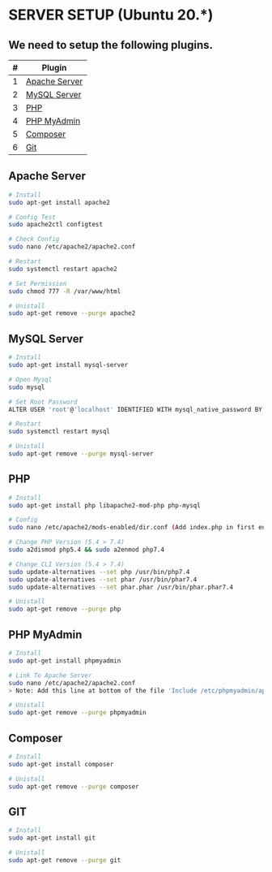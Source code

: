 # SERVER SETUP (Ubuntu 20.*)
## We need to setup the following plugins.
| # | Plugin |
| ------ | ------ |
| 1 | [Apache Server](https://github.com/abbackend/server-setup#apache-server) |
| 2 | [MySQL Server](https://github.com/abbackend/server-setup#mysql-server) |
| 3 | [PHP](https://github.com/abbackend/server-setup#php) |
| 4 | [PHP MyAdmin](https://github.com/abbackend/server-setup#php-myadmin) |
| 5 | [Composer](https://github.com/abbackend/server-setup#composer) |
| 6 | [Git](https://github.com/abbackend/server-setup#git) |

## Apache Server
``` sh
# Install
sudo apt-get install apache2
```
``` sh
# Config Test
sudo apache2ctl configtest
```
``` sh
# Check Config
sudo nano /etc/apache2/apache2.conf
```
``` sh
# Restart
sudo systemctl restart apache2
```
``` sh
# Set Permission
sudo chmod 777 -R /var/www/html
```
``` sh
# Unistall
sudo apt-get remove --purge apache2
```

## MySQL Server
``` sh
# Install
sudo apt-get install mysql-server
```
``` sh
# Open Mysql
sudo mysql
```
``` sh
# Set Root Password
ALTER USER 'root'@'localhost' IDENTIFIED WITH mysql_native_password BY 'root';
```
``` sh
# Restart
sudo systemctl restart mysql
```
``` sh
# Unistall
sudo apt-get remove --purge mysql-server
```

## PHP
``` sh
# Install
sudo apt-get install php libapache2-mod-php php-mysql
```
``` sh
# Config
sudo nano /etc/apache2/mods-enabled/dir.conf (Add index.php in first end remove other index.php)
```
``` sh
# Change PHP Version (5.4 > 7.4)
sudo a2dismod php5.4 && sudo a2enmod php7.4
```
``` sh
# Change CLI Version (5.4 > 7.4)
sudo update-alternatives --set php /usr/bin/php7.4
sudo update-alternatives --set phar /usr/bin/phar7.4
sudo update-alternatives --set phar.phar /usr/bin/phar.phar7.4
```
``` sh
# Unistall
sudo apt-get remove --purge php
```

## PHP MyAdmin
```sh
# Install
sudo apt-get install phpmyadmin
```
```sh
# Link To Apache Server
sudo nano /etc/apache2/apache2.conf
> Note: Add this line at bottom of the file 'Include /etc/phpmyadmin/apache.conf'
```
```sh
# Unistall
sudo apt-get remove --purge phpmyadmin
```

## Composer
```sh
# Install
sudo apt-get install composer
```
```sh
# Unistall
sudo apt-get remove --purge composer
```

## GIT
```sh
# Install
sudo apt-get install git
```
```sh
# Unistall
sudo apt-get remove --purge git
```
